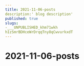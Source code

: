 ```yaml
---
title: 2021-11-06-posts
description:' blog description'
published: true
slugs:
-___UNPUBLISHED_khm71wkh
hIzSmrBDHceWrDrqqTny8qCwvurkxdT
---
```



# 2021-11-06-posts
